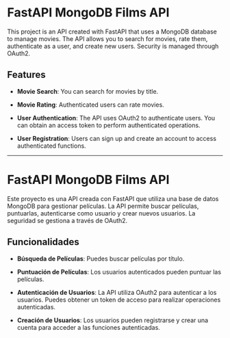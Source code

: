 # FastAPI MongoDB Films API

This project is an API created with FastAPI that uses a MongoDB database to manage movies. The API allows you to search for movies, rate them, authenticate as a user, and create new users. Security is managed through OAuth2.

## Features

- **Movie Search**: You can search for movies by title.

- **Movie Rating**: Authenticated users can rate movies.

- **User Authentication**: The API uses OAuth2 to authenticate users. You can obtain an access token to perform authenticated operations.

- **User Registration**: Users can sign up and create an account to access authenticated functions.

---

# FastAPI MongoDB Films API

Este proyecto es una API creada con FastAPI que utiliza una base de datos MongoDB para gestionar películas. La API permite buscar películas, puntuarlas, autenticarse como usuario y crear nuevos usuarios. La seguridad se gestiona a través de OAuth2.

## Funcionalidades

- **Búsqueda de Películas**: Puedes buscar películas por título.

- **Puntuación de Películas**: Los usuarios autenticados pueden puntuar las películas.

- **Autenticación de Usuarios**: La API utiliza OAuth2 para autenticar a los usuarios. Puedes obtener un token de acceso para realizar operaciones autenticadas.

- **Creación de Usuarios**: Los usuarios pueden registrarse y crear una cuenta para acceder a las funciones autenticadas.
